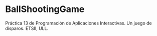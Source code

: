 # BallShootingGame
Práctica 13 de Programación de Aplicaciones Interactivas. Un juego de disparos. ETSII, ULL.

